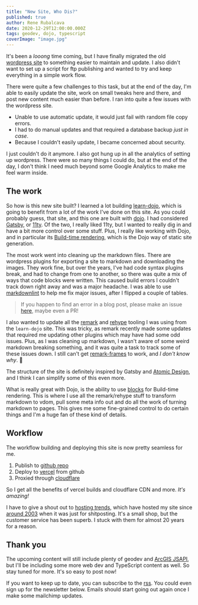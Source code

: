 ```yaml
---
title: "New Site, Who Dis?"
published: true
author: Rene Rubalcava
date: 2020-12-29T12:00:00.000Z
tags: geodev, dojo, typescript
coverImage: "image.jpg"
---
```


It's been a _looong_ time coming, but I have finally migrated the old [wordpress site](https://web.archive.org/web/20201101102853/http://odoe.net/) to something easier to maintain and update. I also didn't want to set up a script for ftp publishing and wanted to try and keep everything in a simple work flow.

There were quite a few challenges to this task, but at the end of the day, I'm able to easily update the site, work on small tweaks here and there, and post new content much easier than before. I ran into quite a few issues with the wordpress site.

* Unable to use automatic update, it would just fail with random file copy errors.
* I had to do manual updates and that required a database backup _just in case_.
* Because I couldn't easily update, I became concerned about security.

I just couldn't do it anymore. I also got hung up in all the analytics of setting up wordpress. There were so many things I could do, but at the end of the day, I don't think I need much beyond some Google Analytics to make me feel warm inside.

## The work

So how is this new site built? I learned a lot building [learn-dojo](https://learn-dojo.com/), which is going to benefit from a lot of the work I've done on this site. As you could probably guess, that site, and this one are built with [dojo](https://dojo.io/). I had considered [Gatsby](https://www.gatsbyjs.com/), or [11ty](https://www.11ty.dev/). Of the two, I really liked 11ty, but I wanted to really dig in and have a bit more control over some stuff. Plus, I really like working with Dojo, and in particular its [Build-time rendering](https://dojo.io/learn/building/buildtime-rendering), which is the Dojo way of static site generation.

The most work went into cleaning up the markdown files. There are wordpress plugins for exporting a site to markdown and downloading the images. They work fine, but over the years, I've had code syntax plugins break, and had to change from one to another, so there was quite a mix of ways that code blocks were written. This caused build errors I couldn't track down right away and was a major headache. I was able to use [markdownlint](https://github.com/markdownlint/markdownlint) to help me fix major issues, after I flipped a couple of tables.

> If you happen to find an error in a blog post, please make an issue [here](https://github.com/odoe/odoenet/issues), maybe even a PR!

I also wanted to update all the [remark](https://github.com/remarkjs/remark) and [rehype](https://github.com/rehypejs/rehype) tooling I was using from the `learn-dojo` site. This was tricky, as remark recently made some updates that required me updating other plugins which may have had some odd issues. Plus, as I was cleaning up markdown, I wasn't aware of some weird markdown breaking something, and it was quite a task to track some of these issues down. I still can't get [remark-frames](https://www.npmjs.com/package/remark-iframes) to work, and _I don't know why_. 🤷

The structure of the site is definitely inspired by Gatsby and [Atomic Design](https://bradfrost.com/blog/post/atomic-web-design/), and I think I can simplify some of this even more.

What is really great with Dojo, is the ability to use [blocks](https://learn-dojo.com/dojo-from-the-blocks/) for Build-time rendering. This is where I use all the remark/rehype stuff to transform markdown to vdom, pull some meta info out and do all the work of turning markdown to pages. This gives me some fine-grained control to do certain things and I'm a huge fan of these kind of details.

## Workflow

The workflow building and deploying this site is now pretty seamless for me.

1. Publish to [github repo](https://github.com/odoe/odoenet)
2. Deploy to [vercel](https://vercel.com) from github
3. Proxied through [cloudflare](https://www.cloudflare.com/)

So I get all the benefits of vercel builds and cloudflare CDN and more. _It's amazing!_

I have to give a shout out to [hosting trends](http://hostingtrends.com/), which have hosted my site since [around 2003](https://web.archive.org/web/20030524051651/http://odoe.net/) when it was just for shitposting. It's a small shop, but the customer service has been superb. I stuck with them for almost 20 years for a reason.

## Thank you

The upcoming content will still include plenty of geodev and [ArcGIS JSAPI](https://developers.arcgis.com/javascript/), but I'll be including some more web dev and TypeScript content as well. So stay tuned for more. It's so easy to post now!

If you want to keep up to date, you can subscribe to the [rss](https://odoe.net/atom.xml). You could even sign up for the newsletter below. Emails should start going out again once I make some mailchimp updates.
